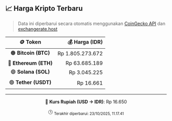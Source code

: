 

<!-- HARGA_KRIPTO -->
## 📈 Harga Kripto Terbaru

> Data ini diperbarui secara otomatis menggunakan [CoinGecko API](https://www.coingecko.com/) dan [exchangerate.host](https://exchangerate.host/)

<div align="center">

| 🪙 Token | 💰 Harga (IDR) |
|:------:|---------------:|
| 🟠 **Bitcoin (BTC)**   | Rp 1.805.273.672 |
| 🔵 **Ethereum (ETH)**  | Rp 63.685.189 |
| 🟣 **Solana (SOL)**    | Rp 3.045.225 |
| 🟢 **Tether (USDT)**   | Rp 16.661 |

---

💱 **Kurs Rupiah (USD → IDR)**: Rp 16.650

🕒 <sub>Terakhir diperbarui: 23/10/2025, 11.17.41</sub>

</div>
<!-- /HARGA_KRIPTO -->